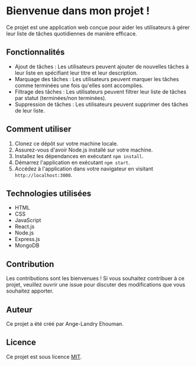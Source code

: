 # Bienvenue dans mon projet !

Ce projet est une application web conçue pour aider les utilisateurs à gérer leur liste de tâches quotidiennes de manière efficace.

## Fonctionnalités

- Ajout de tâches : Les utilisateurs peuvent ajouter de nouvelles tâches à leur liste en spécifiant leur titre et leur description.
- Marquage des tâches : Les utilisateurs peuvent marquer les tâches comme terminées une fois qu'elles sont accomplies.
- Filtrage des tâches : Les utilisateurs peuvent filtrer leur liste de tâches par statut (terminées/non terminées).
- Suppression de tâches : Les utilisateurs peuvent supprimer des tâches de leur liste.

## Comment utiliser

1. Clonez ce dépôt sur votre machine locale.
2. Assurez-vous d'avoir Node.js installé sur votre machine.
3. Installez les dépendances en exécutant `npm install`.
4. Démarrez l'application en exécutant `npm start`.
5. Accédez à l'application dans votre navigateur en visitant `http://localhost:3000`.

## Technologies utilisées

- HTML
- CSS
- JavaScript
- React.js
- Node.js
- Express.js
- MongoDB

## Contribution

Les contributions sont les bienvenues ! Si vous souhaitez contribuer à ce projet, veuillez ouvrir une issue pour discuter des modifications que vous souhaitez apporter.

## Auteur

Ce projet a été créé par Ange-Landry Ehouman.

## Licence

Ce projet est sous licence [MIT](https://opensource.org/licenses/MIT).
